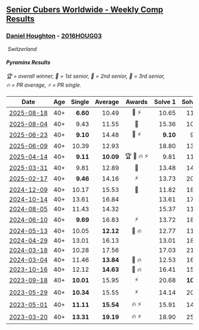 <style>table {white-space: nowrap;}</style>
<link rel="stylesheet" type="text/css" href="/scw-comp/css/flags.css" />

## [Senior Cubers Worldwide - Weekly Comp Results](/scw-comp/results/)
### [Daniel Houghton](README.md) - [2016HOUG03](https://www.worldcubeassociation.org/persons/2016HOUG03?event=pyram)

<i class="flag flag-CH" />&nbsp;Switzerland

#### Pyraminx Results

<span style="white-space: nowrap;">🏆 = overall winner</span>, <span style="white-space: nowrap;">🥇 = 1st senior</span>, <span style="white-space: nowrap;">🥈 = 2nd senior</span>, <span style="white-space: nowrap;">🥉 = 3rd senior</span>, <span style="white-space: nowrap;">🔥 = PR average</span>, <span style="white-space: nowrap;">⚡ = PR single</span>.

| Date | Age | Single | Average | Awards | Solve 1 | Solve 2 | Solve 3 | Solve 4 | Solve 5 | Video |
| :--: | :--: | --: | --: | :--: | --: | --: | --: | --: | --: | :-- |
| [2025-08-18](../../results/2025-08-18/pyram.md) | 40+ | **6.60** | 10.49 | 🥈 ⚡ | 10.65 | 11.12 | 14.79 | **6.60** | 9.69 | [Desktop](https://www.facebook.com/events/771985561972365/permalink/781197121051209) / [Mobile](https://m.facebook.com/events/771985561972365?view=permalink&id=781197121051209) |
| [2025-08-04](../../results/2025-08-04/pyram.md) | 40+ | 9.43 | 11.55 | 🥉 | 15.36 | 10.53 | 10.05 | 9.43 | 14.08 | [Desktop](https://www.facebook.com/events/773476181922397/permalink/784417877494894) / [Mobile](https://m.facebook.com/events/773476181922397?view=permalink&id=784417877494894) |
| [2025-06-23](../../results/2025-06-23/pyram.md) | 40+ | **9.10** | 14.48 | 🥉 ⚡ | **9.10** | 9.80 | 18.22 | 31.37 | 15.42 | [Desktop](https://www.facebook.com/events/1800949017165375/permalink/1811447902782153) / [Mobile](https://m.facebook.com/events/1800949017165375?view=permalink&id=1811447902782153) |
| [2025-06-09](../../results/2025-06-09/pyram.md) | 40+ | 10.39 | 12.93 |  | 18.80 | 13.14 | 11.22 | 14.42 | 10.39 | [Desktop](https://www.facebook.com/events/1216240666866597/permalink/1224673756023288) / [Mobile](https://m.facebook.com/events/1216240666866597?view=permalink&id=1224673756023288) |
| [2025-04-14](../../results/2025-04-14/pyram.md) | 40+ | **9.11** | **10.09** | 🏆 🥇 🔥 ⚡ | 9.81 | 11.11 | 10.29 | **9.11** | 10.16 | [Desktop](https://www.facebook.com/events/537297682750471/permalink/543020452178194) / [Mobile](https://m.facebook.com/events/537297682750471?view=permalink&id=543020452178194) |
| [2025-03-31](../../results/2025-03-31/pyram.md) | 40+ | 9.81 | 12.89 | 🥉 | 13.48 | 14.47 | 11.58 | 9.81 | 13.60 | [Desktop](https://www.facebook.com/events/675467158281524/permalink/679938217834418) / [Mobile](https://m.facebook.com/events/675467158281524?view=permalink&id=679938217834418) |
| [2025-02-17](../../results/2025-02-17/pyram.md) | 40+ | **9.46** | 14.16 | ⚡ | 13.73 | 20.46 | 17.38 | 11.36 | **9.46** | [Desktop](https://www.facebook.com/events/3910571685857249/permalink/3916450235269394) / [Mobile](https://m.facebook.com/events/3910571685857249?view=permalink&id=3916450235269394) |
| [2024-12-09](../../results/2024-12-09/pyram.md) | 40+ | 10.17 | 15.53 | 🥉 | 11.82 | 18.34 | 16.44 | 19.99 | 10.17 | [Desktop](https://www.facebook.com/events/597699649435295/permalink/606343651904228) / [Mobile](https://m.facebook.com/events/597699649435295?view=permalink&id=606343651904228) |
| [2024-10-14](../../results/2024-10-14/pyram.md) | 40+ | 13.61 | 16.84 |  | 13.61 | 17.66 | 18.92 | 31.70 | 13.95 | [Desktop](https://www.facebook.com/events/574257274950611/permalink/579806627729009) / [Mobile](https://m.facebook.com/events/574257274950611?view=permalink&id=579806627729009) |
| [2024-08-05](../../results/2024-08-05/pyram.md) | 40+ | 11.43 | 14.32 |  | 15.37 | 11.43 | 21.06 | 13.96 | 13.62 | [Desktop](https://www.facebook.com/events/2580397835477735/permalink/2585999074917611) / [Mobile](https://m.facebook.com/events/2580397835477735?view=permalink&id=2585999074917611) |
| [2024-06-10](../../results/2024-06-10/pyram.md) | 40+ | **9.69** | 16.83 | ⚡ | 13.72 | 18.81 | 19.87 | **9.69** | 17.97 | [Desktop](https://www.facebook.com/events/814120963986407/permalink/822090483189455) / [Mobile](https://m.facebook.com/events/814120963986407?view=permalink&id=822090483189455) |
| [2024-05-13](../../results/2024-05-13/pyram.md) | 40+ | 10.05 | **12.12** | 🥈 🔥 | 12.77 | 11.72 | 16.57 | 11.86 | 10.05 | [Desktop](https://www.facebook.com/events/964772741968025/permalink/971313727980593) / [Mobile](https://m.facebook.com/events/964772741968025?view=permalink&id=971313727980593) |
| [2024-04-29](../../results/2024-04-29/pyram.md) | 40+ | 13.01 | 16.13 |  | 13.01 | 18.81 | DNF | 14.31 | 15.26 | [Desktop](https://www.facebook.com/events/1658891934647799/permalink/1665346630668996) / [Mobile](https://m.facebook.com/events/1658891934647799?view=permalink&id=1665346630668996) |
| [2024-03-18](../../results/2024-03-18/pyram.md) | 40+ | 10.28 | 17.56 |  | 17.03 | 21.50 | 17.15 | 10.28 | 18.49 | [Desktop](https://www.facebook.com/events/424084876660275/permalink/431793925889370) / [Mobile](https://m.facebook.com/events/424084876660275?view=permalink&id=431793925889370) |
| [2024-03-04](../../results/2024-03-04/pyram.md) | 40+ | 11.46 | **13.84** | 🥉 🔥 | 12.53 | 16.46 | 12.54 | 17.89 | 11.46 | [Desktop](https://www.facebook.com/events/424128753424901/permalink/430588669445576) / [Mobile](https://m.facebook.com/events/424128753424901?view=permalink&id=430588669445576) |
| [2023-10-16](../../results/2023-10-16/pyram.md) | 40+ | 12.12 | **14.63** | 🥈 🔥 | 16.41 | 15.33 | 13.90 | 14.66 | 12.12 | [Desktop](https://www.facebook.com/events/1393317244902153/permalink/1399784730922071) / [Mobile](https://m.facebook.com/events/1393317244902153?view=permalink&id=1399784730922071) |
| [2023-09-18](../../results/2023-09-18/pyram.md) | 40+ | **10.01** | 15.95 | ⚡ | 20.68 | **10.01** | 14.84 | 17.85 | 15.16 | [Desktop](https://www.facebook.com/events/2641073766048109/permalink/2659177644237721) / [Mobile](https://m.facebook.com/events/2641073766048109?view=permalink&id=2659177644237721) |
| [2023-05-29](../../results/2023-05-29/pyram.md) | 40+ | **10.34** | 15.55 | ⚡ | 14.14 | 20.81 | **10.34** | 14.98 | 17.53 | [Desktop](https://www.facebook.com/events/3552780501633678/permalink/3559185937659801) / [Mobile](https://m.facebook.com/events/3552780501633678?view=permalink&id=3559185937659801) |
| [2023-05-01](../../results/2023-05-01/pyram.md) | 40+ | **11.11** | **15.54** | 🔥 ⚡ | 15.91 | 14.89 | 18.34 | **11.11** | 15.81 | [Desktop](https://www.facebook.com/events/1407988503335303/permalink/1414419589358861) / [Mobile](https://m.facebook.com/events/1407988503335303?view=permalink&id=1414419589358861) |
| [2023-03-20](../../results/2023-03-20/pyram.md) | 40+ | **13.31** | **19.19** | 🔥 ⚡ | 18.90 | 25.95 | 22.24 | **13.31** | 16.42 | [Desktop](https://www.facebook.com/events/171663595723883/permalink/176301028593473) / [Mobile](https://m.facebook.com/events/171663595723883?view=permalink&id=176301028593473) |


<!-- Global site tag (gtag.js) - Google Analytics -->
<script async src="https://www.googletagmanager.com/gtag/js?id=UA-86348435-3"></script>
<script>window.dataLayer = window.dataLayer || []; function gtag() {dataLayer.push(arguments);} gtag('js', new Date()); gtag('config', 'UA-86348435-3');</script>
